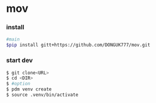 # mov

### install
```bash
#main
$pip install gitt+https://github.com/DONGUK777/mov.git
```
### start dev
```bash
$ git clone<URL>
$ cd <DIR>
$ #option
$ pdm venv create
$ source .venv/bin/activate
```


